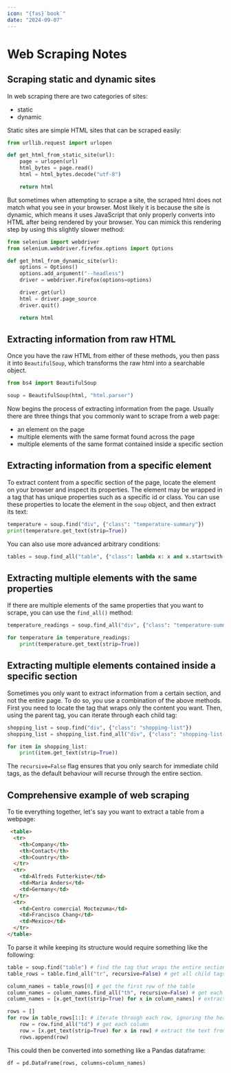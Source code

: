 ```yaml
---
icon: "{fas}`book`"
date: "2024-09-07"
---
```


# Web Scraping Notes

## Scraping static and dynamic sites

In web scraping there are two categories of sites:

- static
- dynamic

Static sites are simple HTML sites that can be scraped easily:

```py
from urllib.request import urlopen

def get_html_from_static_site(url):
    page = urlopen(url)
    html_bytes = page.read()
    html = html_bytes.decode("utf-8")

    return html
```

But sometimes when attempting to scrape a site, the scraped html does not match what you see in your browser. Most likely it is because the site is dynamic, which means it uses JavaScript that only properly converts into HTML after being rendered by your browser. You can mimick this rendering step by using this slightly slower method:

```py
from selenium import webdriver
from selenium.webdriver.firefox.options import Options

def get_html_from_dynamic_site(url):
    options = Options()
    options.add_argument("--headless")
    driver = webdriver.Firefox(options=options)

    driver.get(url)
    html = driver.page_source
    driver.quit()

    return html
```

## Extracting information from raw HTML

Once you have the raw HTML from either of these methods, you then pass it into `BeautifulSoup`, which transforms the raw html into a searchable object.

```py
from bs4 import BeautifulSoup

soup = BeautifulSoup(html, "html.parser")
```

Now begins the process of extracting information from the page. Usually there are three things that you commonly want to scrape from a web page:

- an element on the page
- multiple elements with the same format found across the page
- multiple elements of the same format contained inside a specific section

## Extracting information from a specific element

To extract content from a specific section of the page, locate the element on your browser and inspect its properties. The element may be wrapped in a tag that has unique properties such as a specific id or class. You can use these properties to locate the element in the `soup` object, and then extract its text:

```py
temperature = soup.find("div", {"class": "temperature-summary"})
print(temperature.get_text(strip=True))
```

You can also use more advanced arbitrary conditions:

```py
tables = soup.find_all("table", {"class": lambda x: x and x.startswith("Table ")})
```

## Extracting multiple elements with the same properties

If there are multiple elements of the same properties that you want to scrape, you can use the `find_all()` method:

```py
temperature_readings = soup.find_all("div", {"class": "temperature-summary"})

for temperature in temperature_readings:
    print(temperature.get_text(strip=True))
```

## Extracting multiple elements contained inside a specific section

Sometimes you only want to extract information from a certain section, and not the entire page. To do so, you use a combination of the above methods. First you need to locate the tag that wraps only the content you want. Then, using the parent tag, you can iterate through each child tag:

```py
shopping_list = soup.find("div", {"class": "shopping-list"})
shopping_list = shopping_list.find_all("div", {"class": "shopping-list-item"}, recursive=False)

for item in shopping_list:
    print(item.get_text(strip=True))
```

The `recursive=False` flag ensures that you only search for immediate child tags, as the default behaviour will recurse through the entire section.

## Comprehensive example of web scraping

To tie everything together, let's say you want to extract a table from a webpage:

```html
 <table>
  <tr>
    <th>Company</th>
    <th>Contact</th>
    <th>Country</th>
  </tr>
  <tr>
    <td>Alfreds Futterkiste</td>
    <td>Maria Anders</td>
    <td>Germany</td>
  </tr>
  <tr>
    <td>Centro comercial Moctezuma</td>
    <td>Francisco Chang</td>
    <td>Mexico</td>
  </tr>
</table> 
```

To parse it while keeping its structure would require something like the following:

```py
table = soup.find("table") # find the tag that wraps the entire section
table_rows = table.find_all("tr", recursive=False) # get all child tags

column_names = table_rows[0] # get the first row of the table
column_names = column_names.find_all("th", recursive=False) # get each column from the header row
column_names = [x.get_text(strip=True) for x in column_names] # extract the text of each column

rows = []
for row in table_rows[1:]: # iterate through each row, ignoring the header row
    row = row.find_all("td") # get each column
    row = [x.get_text(strip=True) for x in row] # extract the text from each column
    rows.append(row)
```

This could then be converted into something like a Pandas dataframe:

```py
df = pd.DataFrame(rows, columns=column_names)
```
